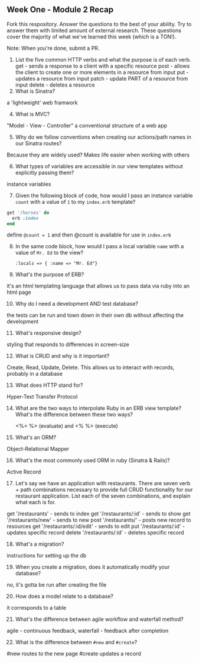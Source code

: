 ## Week One - Module 2 Recap

Fork this respository. Answer the questions to the best of your ability. Try to answer them with limited amount of external research. These questions cover the majority of what we've learned this week (which is a TON!).

Note: When you're done, submit a PR.

1. List the five common HTTP verbs and what the purpose is of each verb.
    get - sends a response to a client with a specific resource
    post - allows the client to create one or more
           elements in a resource from input
    put - updates a resource from input
    patch - update PART of a resource from input
    delete - deletes a resource
2. What is Sinatra?

  a 'lightweight' web framwork

4. What is MVC?

  "Model - View - Controller" a conventional structure of a web app

5. Why do we follow conventions when creating our actions/path names in our Sinatra routes?

  Because they are widely used? Makes life easier when working with others

6. What types of variables are accessible in our view templates without explicitly passing them?

  instance variables

7. Given the following block of code, how would I pass an instance variable `count` with a value of `1` to my `index.erb` template?

  ```ruby
  get '/horses' do
    erb :index
  end
  ```
  define `@count = 1` and then @count is available for use in `index.erb`

8. In the same code block, how would I pass a local variable `name` with a value of `Mr. Ed` to the view?

    `:locals => { :name => "Mr. Ed"}`

9. What's the purpose of ERB?

  it's an html templating language that allows us to pass data via ruby into
  an html page

10. Why do I need a development AND test database?

  the tests can be run and town down in their own db without affecting
  the development

11. What's responsive design?

  styling that responds to differences in screen-size

12. What is CRUD and why is it important?

  Create, Read, Update, Delete. This allows us to interact with records,
  probably in a database

13. What does HTTP stand for?

  Hyper-Text Transfer Protocol

14. What are the two ways to interpolate Ruby in an ERB view template? What's the difference between these two ways?

    <%= %> (evaluate) and <% %> (execute)

15. What's an ORM?

  Object-Relational Mapper

16. What's the most commonly used ORM in ruby (Sinatra & Rails)?

  Active Record

17. Let's say we have an application with restaurants. There are seven verb + path combinations necessary to provide full CRUD functionality for our restaurant application. List each of the seven combinations, and explain what each is for.

   get '/restaurants'             - sends to index
   get '/restaurants/:id'         - sends to show
   get '/restaurants/new'         - sends to new
   post '/restaurants/'           - posts new record to resources
   get '/restaurants/:id/edit'    - sends to edit
   put '/restaurants/:id'         - updates specific record
   delete '/restaurants/:id'      - deletes specific record

18. What's a migration?

  instructions for setting up the db

19. When you create a migration, does it automatically modify your database?

  no, it's gotta be run after creating the file

20. How does a model relate to a database?

  it corresponds to a table

21. What's the difference between agile workflow and waterfall method?

  agile - continuous feedback, waterfall - feedback after completion

22. What is the difference between `#new` and `#create`?

  #new routes to the new page
  #create updates a record
